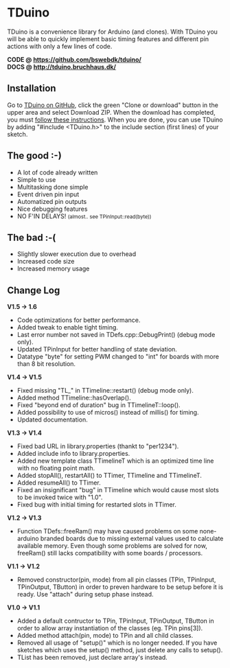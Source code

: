 # TDuino

TDuino is a convenience library for Arduino (and clones). With TDuino you will be able to
quickly implement basic timing features and different pin actions with only a few lines
of code.

__CODE @ https://github.com/bswebdk/tduino/__ <br/>
__DOCS @ http://tduino.bruchhaus.dk/__

## Installation

Go to <a href="https://github.com/bswebdk/tduino/" target="_blank">TDuino on GitHub</a>,
click the green "Clone or download" button in the upper area and select Download ZIP. When
the download has completed, you must <a href="https://www.arduino.cc/en/Guide/Libraries#toc4"
target="_blank">follow these instructions</a>. When you are done, you can use TDuino by
adding "#include <TDuino.h>" to the include section (first lines) of your sketch.

## The good :-)
* A lot of code already written
* Simple to use
* Multitasking done simple
* Event driven pin input
* Automatized pin outputs
* Nice debugging features
* NO F'IN DELAYS! <small>(almost.. see TPinInput::read(byte))</small>

## The bad :-(
* Slightly slower execution due to overhead
* Increased code size
* Increased memory usage

## Change Log
__V1.5 -> 1.6__
* Code optimizations for better performance.
* Added tweak to enable tight timing.
* Last error number not saved in TDefs.cpp::DebugPrint() (debug mode only).
* Updated TPinInput for better handling of state deviation.
* Datatype "byte" for setting PWM changed to "int" for boards with more than 8 bit resolution.

__V1.4 -> V1.5__
* Fixed missing "TL_" in TTimeline::restart() (debug mode only).
* Added method TTimeline::hasOverlap().
* Fixed "beyond end of duration" bug in TTimelineT::loop().
* Added possibility to use of micros() instead of millis() for timing.
* Updated documentation.

__V1.3 -> V1.4__
* Fixed bad URL in library.properties (thankt to "per1234").
* Added include info to library.properties.
* Added new template class TTimelineT which is an optimized time line with no floating point math.
* Added stopAll(), restartAll() to TTimer, TTimeline and TTimelineT.
* Added resumeAll() to TTimer.
* Fixed an insignificant "bug" in TTimeline which would cause most slots to be invoked twice with "1.0".
* Fixed bug with initial timing for restarted slots in TTimer.

__V1.2 -> V1.3__
* Function TDefs::freeRam() may have caused problems on some none-arduino branded boards due to missing external values used to calculate
  available memory. Even though some problems are solved for now, freeRam() still lacks compatibility with some boards / processors.

__V1.1 -> V1.2__
* Removed constructor(pin, mode) from all pin classes (TPin, TPinInput, TPinOutput,
  TButton) in order to preven hardware to be setup before it is ready. Use "attach"
  during setup phase instead.

__V1.0 -> V1.1__
* Added a default contructor to TPin, TPinInput, TPinOutput, TButton in order to allow array instantiation of the classes (eg. TPin pins[3]).
* Added method attach(pin, mode) to TPin and all child classes.
* Removed all usage of "setup()" which is no longer needed. If you have sketches which uses the setup() method, just delete any calls to setup().
* TList has been removed, just declare array's instead.

